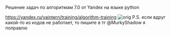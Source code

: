 Решение задач по алгоритмам 7.0 от Yandex на языке python

https://yandex.ru/yaintern/training/algorithm-training
![orig](https://github.com/user-attachments/assets/6c227800-403f-4b68-bc5b-98fb8975b58e)
P.S. если вдруг какой-то из кодов не работает, то пишите в тг @MurkyShadow я поправлю
